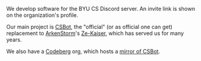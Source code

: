 We develop software for the BYU CS Discord server. An invite link is shown on the organization's profile.

Our main project is [CSBot](https://github.com/BYU-CS-Discord/CSBot), the "official" (or as official one can get) replacement to [ArkenStorm](https://github.com/ArkenStorm)'s [Ze-Kaiser](https://github.com/ArkenStorm/Ze-Kaiser), which has served us for many years.

We also have a [Codeberg](https://codeberg.org/BYU-CS-Discord) org, which hosts a [mirror of CSBot](https://codeberg.org/BYU-CS-Discord/CSBot).
